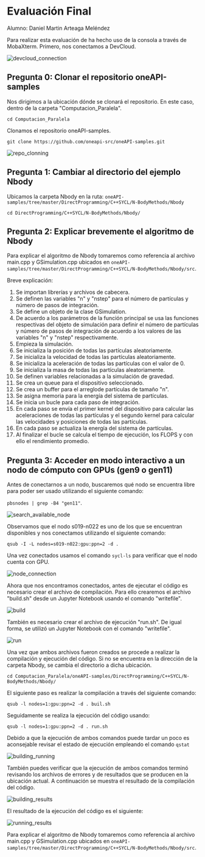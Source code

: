 # Evaluación Final
Alumno: Daniel Martin Arteaga Meléndez

Para realizar esta evaluación de ha hecho uso de la consola a través de MobaXterm. Primero, nos conectamos a DevCloud.

![devcloud_connection](https://github.com/darteagam/Curso_CPAR_GPUs/blob/main/Images/img0.png)

## Pregunta 0: Clonar el repositorio oneAPI-samples

Nos dirigimos a la ubicación dónde se clonará el repositorio. En este caso, dentro de la carpeta "Computacion_Paralela".

`cd Computacion_Paralela`

Clonamos el repositorio oneAPI-samples.

`git clone https://github.com/oneapi-src/oneAPI-samples.git`

![repo_clonning](https://github.com/darteagam/Curso_CPAR_GPUs/blob/main/Images/img1.png)

## Pregunta 1: Cambiar al directorio del ejemplo Nbody

Ubicamos la carpeta Nbody en la ruta: `oneAPI-samples/tree/master/DirectProgramming/C++SYCL/N-BodyMethods/Nbody`

`cd DirectProgramming/C++SYCL/N-BodyMethods/Nbody/`

## Pregunta 2: Explicar brevemente el algoritmo de Nbody

Para explicar el algoritmo de Nbody tomaremos como referencia al archivo main.cpp y GSimulation.cpp ubicados en `oneAPI-samples/tree/master/DirectProgramming/C++SYCL/N-BodyMethods/Nbody/src`.

Breve explicación:

1. Se importan librerías y archivos de cabecera.
2. Se definen las variables "n" y "nstep" para el número de partículas y número de pasos de integración.
3. Se define un objeto de la clase GSimulation.
4. De acuerdo a los parámetros de la función principal se usa las funciones respectivas del objeto de simulación para definir el número de partículas y número de pasos de integración de acuerdo a los valores de las variables "n" y "nstep" respectivamente.
5. Empieza la simulación.
9. Se inicializa la posición de todas las partículas aleatoriamente.
10. Se inicializa la velocidad de todas las partículas aleatoriamente.
11. Se inicializa la aceleración de todas las partículas con el valor de 0.
12. Se inicializa la masa de todas las partículas aleatoriamente.
13. Se definen variables relacionadas a la simulación de gravedad.
14. Se crea un queue para el dispositivo seleccionado.
15. Se crea un buffer para el arreglode partículas de tamaño "n".
16. Se asigna memoria para la energía del sistema de partículas.
17. Se inicia un bucle para cada paso de integración.
18. En cada paso se envía el primer kernel del dispositivo para calcular las aceleraciones de todas las partículas y el segundo kernel para calcular las velocidades y posiciones de todas las partículas.
19. En cada paso se actualiza la energía del sistema de partículas.
20. Al finalizar el bucle se calcula el tiempo de ejecución, los FLOPS y con ello el rendimiento promedio.

## Pregunta 3: Acceder en modo interactivo a un nodo de cómputo con GPUs (gen9 o gen11)

Antes de conectarnos a un nodo, buscaremos qué nodo se encuentra libre para poder ser usado utilizando el siguiente comando:

`pbsnodes | grep -B4 "gen11"`.

![search_available_node](https://github.com/darteagam/Curso_CPAR_GPUs/blob/main/Images/img2.png)

Observamos que el nodo s019-n022 es uno de los que se encuentran disponibles y nos conectamos utilizando el siguiente comando:

`qsub -I -L nodes=s019-n022:gpu:ppn=2 -d .`

Una vez conectados usamos el comando `sycl-ls` para verificar que el nodo cuenta con GPU.

![node_connection](https://github.com/darteagam/Curso_CPAR_GPUs/blob/main/Images/img3.png)

Ahora que nos encontramos conectados, antes de ejecutar el código es necesario crear el archivo de compilación. Para ello crearemos el archivo "build.sh" desde un Jupyter Notebook usando el comando "writefile".

![build](https://github.com/darteagam/Curso_CPAR_GPUs/blob/main/Images/img4.png)

También es necesario crear el archivo de ejecución "run.sh". De igual forma, se utilizó un Jupyter Notebook con el comando "writefile".

![run](https://github.com/darteagam/Curso_CPAR_GPUs/blob/main/Images/img5.png)

Una vez que ambos archivos fueron creados se procede a realizar la compilación y ejecución del código. Si no se encuentra en la dirección de la carpeta Nbody, se cambia el directorio a dicha ubicación.

`cd Computacion_Paralela/oneAPI-samples/DirectProgramming/C++SYCL/N-BodyMethods/Nbody/`

El siguiente paso es realizar la compilación a través del siguiente comando:

`qsub -l nodes=1:gpu:ppn=2 -d . buil.sh`

Seguidamente se realiza la ejecución del código usando:

`qsub -l nodes=1:gpu:ppn=2 -d . run.sh`

Debido a que la ejecución de ambos comandos puede tardar un poco es aconsejable revisar el estado de ejecución empleando el comando `qstat`

![building_running](https://github.com/darteagam/Curso_CPAR_GPUs/blob/main/Images/img6.png)

También puedes verificar que la ejecución de ambos comandos terminó revisando los archivos de errores y de resultados que se producen en la ubicación actual. A continuación se muestra el resultado de la compilación del código.

![building_results](https://github.com/darteagam/Curso_CPAR_GPUs/blob/main/Images/img7.png)

El resultado de la ejecución del código es el siguiente:

![running_results](https://github.com/darteagam/Curso_CPAR_GPUs/blob/main/Images/img8.png)

Para explicar el algoritmo de Nbody tomaremos como referencia al archivo main.cpp y GSimulation.cpp ubicados en `oneAPI-samples/tree/master/DirectProgramming/C++SYCL/N-BodyMethods/Nbody/src`.


